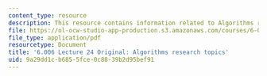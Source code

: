 ```yaml
---
content_type: resource
description: This resource contains information related to Algorithms research topics.
file: https://ol-ocw-studio-app-production.s3.amazonaws.com/courses/6-006-introduction-to-algorithms-fall-2011/9a29dd1cb6855fce0c8839b2d95bef91_MIT6_006F11_lec24_orig.pdf
file_type: application/pdf
resourcetype: Document
title: '6.006 Lecture 24 Original: Algorithms research topics'
uid: 9a29dd1c-b685-5fce-0c88-39b2d95bef91
---
```

